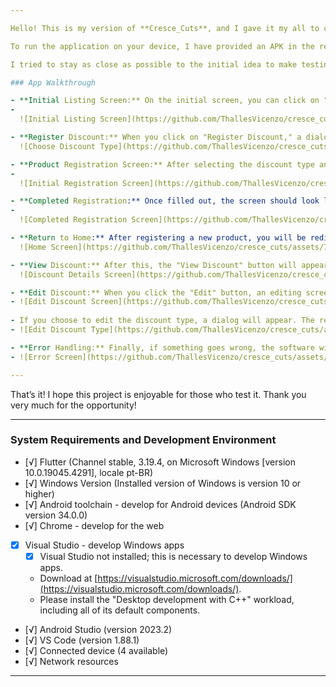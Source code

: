 ```yaml
---

Hello! This is my version of **Cresce_Cuts**, and I gave it my all to complete it within the given time frame.

To run the application on your device, I have provided an APK in the repository.

I tried to stay as close as possible to the initial idea to make testing straightforward. Let's dive in!

### App Walkthrough

- **Initial Listing Screen:** On the initial screen, you can click on "Register Discount" to populate the discount list (this screen starts with no data).
- 
  ![Initial Listing Screen](https://github.com/ThallesVicenzo/cresce_cuts/assets/77857665/aeed5e33-024b-4e0d-9adf-56880c819bff)

- **Register Discount:** When you click on "Register Discount," a dialog will appear asking you to choose the type of discount.
  ![Choose Discount Type](https://github.com/ThallesVicenzo/cresce_cuts/assets/77857665/d244cb80-4fb6-4121-a414-16f41ecc10c6)

- **Product Registration Screen:** After selecting the discount type and clicking "Accept," the new product registration screen will appear in the following format.
- 
  ![Initial Registration Screen](https://github.com/ThallesVicenzo/cresce_cuts/assets/77857665/646ca637-4875-4076-8372-c98e78eec42a)

- **Completed Registration:** Once filled out, the screen should look like this:
- 
  ![Completed Registration Screen](https://github.com/ThallesVicenzo/cresce_cuts/assets/77857665/d16d42ed-2a0d-4f83-ab4d-6ad218c0162a)

- **Return to Home:** After registering a new product, you will be redirected to the home screen. Scroll up to refresh the data, and it should appear something like this: (Note: The activation switch will only be enabled if the date is within the valid range.)
  ![Home Screen](https://github.com/ThallesVicenzo/cresce_cuts/assets/77857665/74cc33b6-08fd-4dd0-9673-8b26afd9e8c8)

- **View Discount:** After this, the "View Discount" button will appear, and upon clicking it, the discount details screen will be displayed.
  ![Discount Details Screen](https://github.com/ThallesVicenzo/cresce_cuts/assets/77857665/14ee97a8-994b-4793-9e74-bd31727afd8c)

- **Edit Discount:** When you click the "Edit" button, an editing screen for the respective discount will appear.
- ![Edit Discount Screen](https://github.com/ThallesVicenzo/cresce_cuts/assets/77857665/4fa68d33-443f-4cf4-98f6-df00c710ca5a)
  
- If you choose to edit the discount type, a dialog will appear. The rest, as they say, is history!
- ![Edit Discount Type](https://github.com/ThallesVicenzo/cresce_cuts/assets/77857665/a6850cf0-4e33-4323-a54c-7094f400dffb)

- **Error Handling:** Finally, if something goes wrong, the software will display an error screen.
- ![Error Screen](https://github.com/ThallesVicenzo/cresce_cuts/assets/77857665/71ff5a68-641b-46e3-a351-9eae222e9f01)

---
```


That’s it! I hope this project is enjoyable for those who test it. Thank you very much for the opportunity!

---

### System Requirements and Development Environment

- [√] Flutter (Channel stable, 3.19.4, on Microsoft Windows [version 10.0.19045.4291], locale pt-BR)
- [√] Windows Version (Installed version of Windows is version 10 or higher)
- [√] Android toolchain - develop for Android devices (Android SDK version 34.0.0)
- [√] Chrome - develop for the web
- [X] Visual Studio - develop Windows apps
    - [X] Visual Studio not installed; this is necessary to develop Windows apps.
    - Download at [https://visualstudio.microsoft.com/downloads/](https://visualstudio.microsoft.com/downloads/).
    - Please install the "Desktop development with C++" workload, including all of its default components.
- [√] Android Studio (version 2023.2)
- [√] VS Code (version 1.88.1)
- [√] Connected device (4 available)
- [√] Network resources

---









